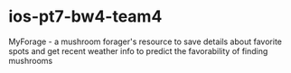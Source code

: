 # ios-pt7-bw4-team4
MyForage - a mushroom forager's resource to save details about favorite spots and get recent weather info to predict the favorability of finding mushrooms
